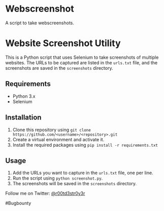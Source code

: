 # Webscreenshot
A script to take webscreenshots.

# Website Screenshot Utility

This is a Python script that uses Selenium to take screenshots of multiple websites. The URLs to be captured are listed in the `urls.txt` file, and the screenshots are saved in the `screenshots` directory.

## Requirements

- Python 3.x
- Selenium

## Installation

1. Clone this repository using `git clone https://github.com/<username>/<repository>.git`
2. Create a virtual environment and activate it.
3. Install the required packages using `pip install -r requirements.txt`

## Usage

1. Add the URLs you want to capture in the `urls.txt` file, one per line.
2. Run the script using `python screenshot.py`.
3. The screenshots will be saved in the `screenshots` directory.

Follow me on Twitter: [@r00td3str0y3r](https://twitter.com/r00td3str0y3r)

#Bugbounty

